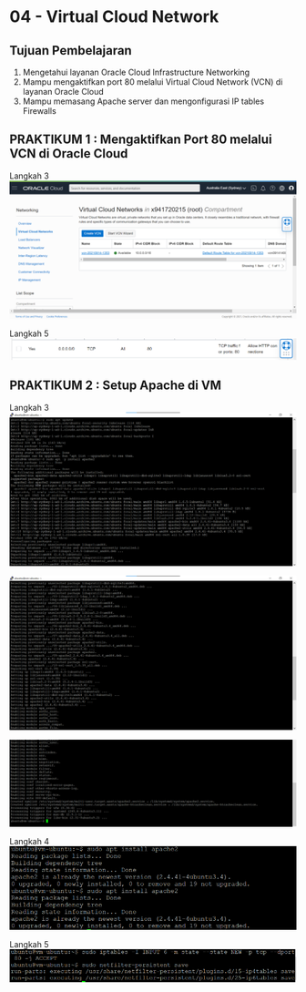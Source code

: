 # 04 - Virtual Cloud Network

## Tujuan Pembelajaran
1. Mengetahui layanan Oracle Cloud Infrastructure Networking
2. Mampu mengaktifkan port 80 melalui Virtual Cloud Network (VCN) di layanan
Oracle Cloud
3. Mampu memasang Apache server dan mengonfigurasi IP tables Firewalls

## PRAKTIKUM 1 : Mengaktifkan Port 80 melalui VCN di Oracle Cloud
Langkah 3
![Langkah 3](img/3.png)

Langkah 5
![Langkah 5](img/5.png)
 
## PRAKTIKUM 2 : Setup Apache di VM
Langkah 3
![Langkah 3](img/321.png)

![Langkah 3](img/322.png)

![Langkah 3](img/323.png)

Langkah 4
![Langkah 4](img/42.png)

Langkah 5
![Langkah 5](img/52.png)

